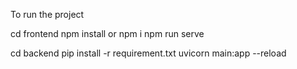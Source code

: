 To run the project

cd frontend
npm install or npm i
npm run serve

cd backend
pip install -r requirement.txt
uvicorn main:app --reload
